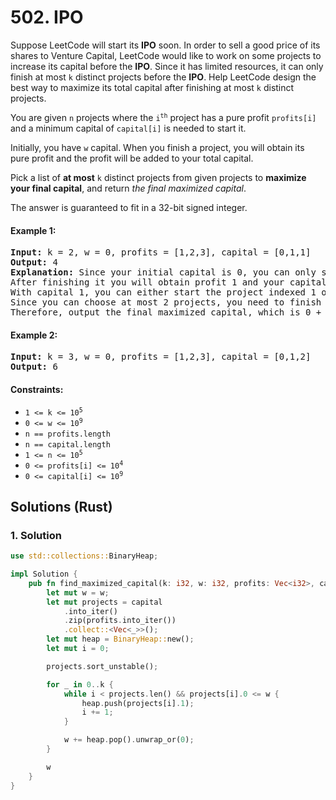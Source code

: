 # 502. IPO
Suppose LeetCode will start its **IPO** soon. In order to sell a good price of its shares to Venture Capital, LeetCode would like to work on some projects to increase its capital before the **IPO**. Since it has limited resources, it can only finish at most `k` distinct projects before the **IPO**. Help LeetCode design the best way to maximize its total capital after finishing at most `k` distinct projects.

You are given `n` projects where the <code>i<sup>th</sup></code> project has a pure profit `profits[i]` and a minimum capital of `capital[i]` is needed to start it.

Initially, you have `w` capital. When you finish a project, you will obtain its pure profit and the profit will be added to your total capital.

Pick a list of **at most** `k` distinct projects from given projects to **maximize your final capital**, and return *the final maximized capital*.

The answer is guaranteed to fit in a 32-bit signed integer.

#### Example 1:
<pre>
<strong>Input:</strong> k = 2, w = 0, profits = [1,2,3], capital = [0,1,1]
<strong>Output:</strong> 4
<strong>Explanation:</strong> Since your initial capital is 0, you can only start the project indexed 0.
After finishing it you will obtain profit 1 and your capital becomes 1.
With capital 1, you can either start the project indexed 1 or the project indexed 2.
Since you can choose at most 2 projects, you need to finish the project indexed 2 to get the maximum capital.
Therefore, output the final maximized capital, which is 0 + 1 + 3 = 4.
</pre>

#### Example 2:
<pre>
<strong>Input:</strong> k = 3, w = 0, profits = [1,2,3], capital = [0,1,2]
<strong>Output:</strong> 6
</pre>

#### Constraints:
* <code>1 <= k <= 10<sup>5</sup></code>
* <code>0 <= w <= 10<sup>9</sup></code>
* `n == profits.length`
* `n == capital.length`
* <code>1 <= n <= 10<sup>5</sup></code>
* <code>0 <= profits[i] <= 10<sup>4</sup></code>
* <code>0 <= capital[i] <= 10<sup>9</sup></code>

## Solutions (Rust)

### 1. Solution
```Rust
use std::collections::BinaryHeap;

impl Solution {
    pub fn find_maximized_capital(k: i32, w: i32, profits: Vec<i32>, capital: Vec<i32>) -> i32 {
        let mut w = w;
        let mut projects = capital
            .into_iter()
            .zip(profits.into_iter())
            .collect::<Vec<_>>();
        let mut heap = BinaryHeap::new();
        let mut i = 0;

        projects.sort_unstable();

        for _ in 0..k {
            while i < projects.len() && projects[i].0 <= w {
                heap.push(projects[i].1);
                i += 1;
            }

            w += heap.pop().unwrap_or(0);
        }

        w
    }
}
```
